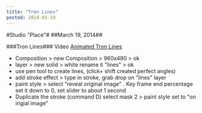 ```yaml
---
title: "Tron Lines"
posted: 2014-03-19
---
```


#Studio "Place"#
##March 19, 2014##

###Tron Lines###
Video [Animated Tron Lines][1]


- Composition > new Composition > 960x480 > ok  
- layer > new solid > white rename it "lines" > ok  
- use pen tool to create lines, (click+ shift created perfect angles)
- add stroke effect > type in stroke, grab drop on "lines" layer
- paint style > select "reveal original image" . Key frame end percentage set it down to 0, set slider to about 1 second  
- Duplicate the stroke (command D) select mask 2 > paint style set to "on irigial image"
 

[1]: http://youtu.be/8_QFzXDK588

